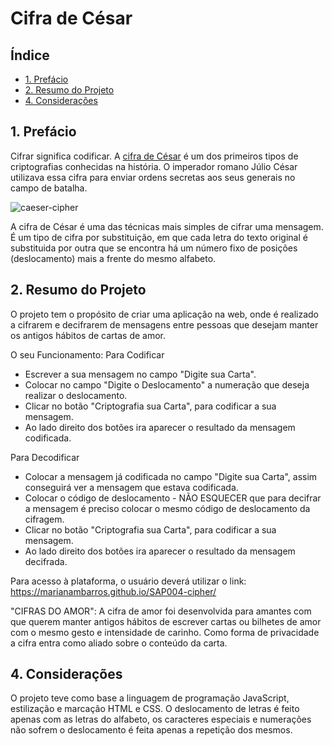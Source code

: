 # Cifra de César

## Índice
  - [1. Prefácio](#1-pref%c3%a1cio)
  - [2. Resumo do Projeto](#2-resumo-do-projeto)
  - [4. Considerações](#4-considera%c3%a7%c3%b5es)

## 1. Prefácio

Cifrar significa codificar. A [cifra de
César](https://pt.wikipedia.org/wiki/Cifra_de_C%C3%A9sar) é um dos primeiros
tipos de criptografias conhecidas na história. O imperador romano Júlio César
utilizava essa cifra para enviar ordens secretas aos seus generais no campo de
batalha.

![caeser-cipher](https://user-images.githubusercontent.com/11894994/60990999-07ffdb00-a320-11e9-87d0-b7c291bc4cd1.png)

A cifra de César é uma das técnicas mais simples de cifrar uma mensagem. É um
tipo de cifra por substituição, em que cada letra do texto original é
substituida por outra que se encontra há um número fixo de posições
(deslocamento) mais a frente do mesmo alfabeto.

## 2. Resumo do Projeto

O projeto tem o propósito de criar uma aplicação na web, onde é realizado a cifrarem e decifrarem de mensagens entre pessoas que desejam manter os antigos hábitos de cartas de amor.

O seu Funcionamento:
Para Codificar

- Escrever a sua mensagem no campo "Digite sua Carta".
- Colocar no campo "Digite o Deslocamento" a numeração que deseja realizar o deslocamento.
- Clicar no botão "Criptografia sua Carta", para codificar a sua mensagem.
- Ao lado direito dos botões ira aparecer o resultado da mensagem codificada.

Para Decodificar

- Colocar a mensagem já codificada no campo "Digite sua Carta", assim conseguirá ver a mensagem que estava codificada.
- Colocar o código de deslocamento - NÃO ESQUECER que para decifrar a mensagem é preciso colocar o mesmo código de deslocamento da cifragem.
- Clicar no botão "Criptografia sua Carta", para codificar a sua mensagem.
- Ao lado direito dos botões ira aparecer o resultado da mensagem decifrada.

Para acesso à plataforma, o usuário deverá utilizar o link: https://marianambarros.github.io/SAP004-cipher/

"CIFRAS DO AMOR":
A cifra de amor foi desenvolvida para amantes com que querem manter antigos hábitos de escrever cartas ou bilhetes de amor com o mesmo gesto e intensidade de carinho. Como forma de privacidade a cifra entra como aliado sobre o conteúdo da carta.

## 4. Considerações

O projeto teve como base a linguagem de programação JavaScript, estilização e marcação HTML e CSS.
O deslocamento de letras é feito apenas com as letras do alfabeto, os caracteres especiais e numerações não sofrem o deslocamento é feita apenas a repetição dos mesmos.
